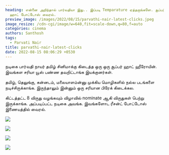 ```yaml
---
heading: என்னை அறிந்தால் பார்வதியா இது.. இப்படி Temparature ஏத்தறாங்களே. சூப்பர்
  ஹாட் போட்டோஸ் வைரல்.
preview_image: /images/2022/08/15/parvathi-nair-latest-clicks.jpeg
image_resize: /cdn-cgi/image/w=640,fit=scale-down,q=80,f=auto
categories: cinema
authors: Santhosh
tags:
  - Parvati Nair
title: parvathi-nair-latest-clicks
date: 2022-08-15 08:06:29 +0530
---
```

நடிகை பார்வதி நாயர் தமிழ் சினிமாக்கு கிடைத்த ஒரு ஒரு சூப்பர் ஹாட் ஹீரோயின். இவங்கள சரியா யூஸ் பண்ண தவறிட்டாங்க இயக்குனர்கள். 

தமிழ், தெலுங்கு, கன்னடம், மலையாளம்ன்னு முக்கிய மொழிகளில் நல்ல படங்களை நடிச்சிருக்காங்க. இருந்தாலும் இன்னும் ஒரு சரியான பிரேக் கிடைக்கல.

கிட்டத்தட்ட 8 விருது வழங்கவும் விழாவில் nominate ஆகி  விருதுகள் பெற்று இருக்காங்க. அப்படிப்பட்ட நடிகை அவங்க. இவங்களோட ரீசன்ட் போட்டோஸ் இணையத்தில் வைரல்.

![](/images/2022/08/15/paro-nair-latest-1.jpeg)

![](/images/2022/08/15/paro-nair-latest-3.jpeg)

![](/images/2022/08/15/paro-nair-latest-2.jpeg)

![](/images/2022/08/15/paro-nair-latest-1.jpeg)